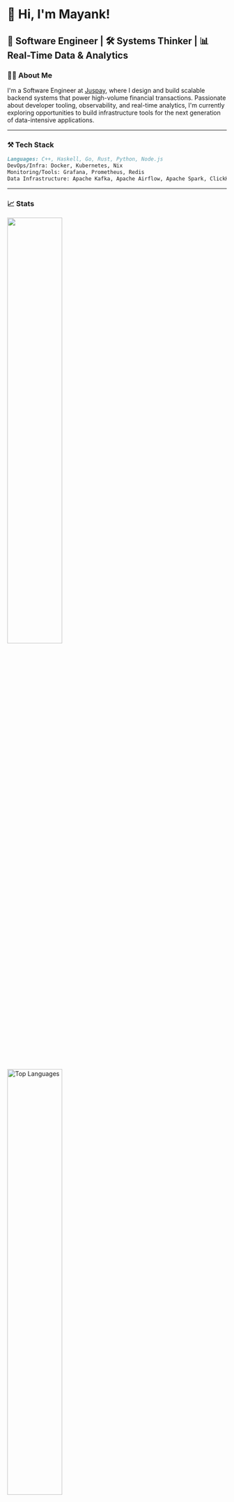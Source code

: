 # 👋 Hi, I'm Mayank!

🚀 Software Engineer | 🛠️ Systems Thinker | 📊 Real-Time Data & Analytics
---

### 🧑‍💻 About Me

I'm a Software Engineer at [Juspay](https://juspay.in), where I design and build scalable backend systems that power high-volume financial transactions. Passionate about developer tooling, observability, and real-time analytics, I'm currently exploring opportunities to build infrastructure tools for the next generation of data-intensive applications.

---

### ⚒️ Tech Stack

```markdown
Languages: C++, Haskell, Go, Rust, Python, Node.js
DevOps/Infra: Docker, Kubernetes, Nix
Monitoring/Tools: Grafana, Prometheus, Redis
Data Infrastructure: Apache Kafka, Apache Airflow, Apache Spark, ClickHouse, Cassandra, PostgreSQL
```
---

### 📈 Stats
<p align="left">
  <img src="https://github-readme-stats.vercel.app/api?username=mayank-17&show_icons=true&theme=github_dark&rank_icon=github" width="50%"/><br>
  <img src="https://github-readme-stats.vercel.app/api/top-langs/?username=mayank-17&layout=compact&theme=github_dark&hide=jupyter%20notebook&langs_count=10" alt="Top Languages" width="50%"/>
</p>

---

“Code is poetry. Infra is architecture.”
